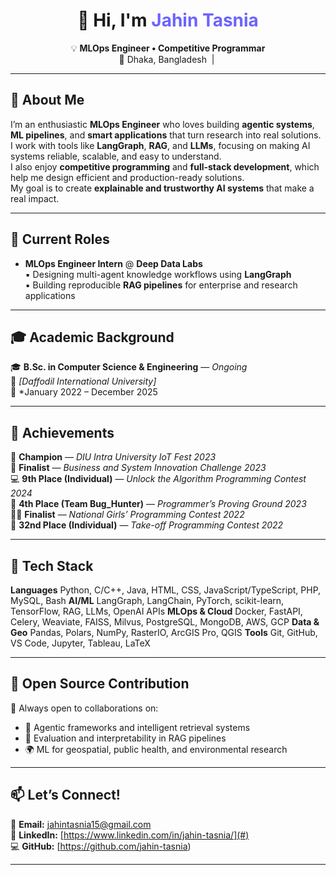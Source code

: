 <h1 align="center">👋 Hi, I'm <span style="color:#6C63FF;">Jahin Tasnia</span></h1>

<p align="center">
  💡 <b>MLOps Engineer • Competitive Programmar </b><br>
  📍 Dhaka, Bangladesh &nbsp;|&nbsp; 
</p>

---

## 🧠 About Me

I’m an enthusiastic **MLOps Engineer** who loves building **agentic systems**, **ML pipelines**, and **smart applications** that turn research into real solutions.  
I work with tools like **LangGraph**, **RAG**, and **LLMs**, focusing on making AI systems reliable, scalable, and easy to understand.  
I also enjoy **competitive programming** and **full-stack development**, which help me design efficient and production-ready solutions.  
My goal is to create **explainable and trustworthy AI systems** that make a real impact.

---

## 💼 Current Roles

- **MLOps Engineer Intern** @ **Deep Data Labs**  
  ▪️ Designing multi-agent knowledge workflows using **LangGraph**  
  ▪️ Building reproducible **RAG pipelines** for enterprise and research applications

---

## 🎓 Academic Background

🎓 **B.Sc. in Computer Science & Engineering** — *Ongoing*  
🏫 *[Daffodil International University]*  
📅 *January 2022 – December 2025 

---

## 🏅 Achievements

🥇 **Champion** — *DIU Intra University IoT Fest 2023*  
🤖 **Finalist** — *Business and System Innovation Challenge 2023*  
💻 **9th Place (Individual)** — *Unlock the Algorithm Programming Contest 2024*  
🧩 **4th Place (Team Bug_Hunter)** — *Programmer’s Proving Ground 2023*  
👩‍💻 **Finalist** — *National Girls’ Programming Contest 2022*  
🚀 **32nd Place (Individual)** — *Take-off Programming Contest 2022*

---

## 🧰 Tech Stack

**Languages**  Python, C/C++, Java, HTML, CSS, JavaScript/TypeScript, PHP, MySQL, Bash 
**AI/ML**  LangGraph, LangChain, PyTorch, scikit-learn, TensorFlow, RAG, LLMs, OpenAI APIs 
**MLOps & Cloud**  Docker, FastAPI, Celery, Weaviate, FAISS, Milvus, PostgreSQL, MongoDB, AWS, GCP 
**Data & Geo**  Pandas, Polars, NumPy, RasterIO, ArcGIS Pro, QGIS 
**Tools**  Git, GitHub, VS Code, Jupyter, Tableau, LaTeX 

---

## 🤝 Open Source Contribution

💬 Always open to collaborations on:  
- 🧩 Agentic frameworks and intelligent retrieval systems  
- 🧠 Evaluation and interpretability in RAG pipelines  
- 🌍 ML for geospatial, public health, and environmental research  

---

## 📫 Let’s Connect!

📧 **Email:** [jahintasnia15@gmail.com](mailto:jahintasnia15@gmail.com)  
💼 **LinkedIn:** [https://www.linkedin.com/in/jahin-tasnia/](#)  
💻 **GitHub:** [https://github.com/jahin-tasnia)  

---
